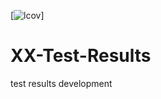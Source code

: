 [![lcov](https://img.shields.io/endpoint?url=https://apcraig.github.io/coverage.json)]

# XX-Test-Results
test results development
